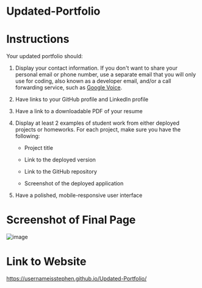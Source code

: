 # Updated-Portfolio

# Instructions
Your updated portfolio should:

1. Display your contact information. If you don't want to share your personal email or phone number, use a separate email that you will only use for coding, also known as a developer email, and/or a call forwarding service, such as [Google Voice](https://voice.google.com/).

2. Have links to your GitHub profile and LinkedIn profile

3. Have a link to a downloadable PDF of your resume

4. Display at least 2 examples of student work from either deployed projects or homeworks. For each project, make sure you have the following:

	* Project title

	* Link to the deployed version

	* Link to the GitHub repository

	* Screenshot of the deployed application

5. Have a polished, mobile-responsive user interface

# Screenshot of Final Page

![image](https://user-images.githubusercontent.com/100049940/160057070-295ca6f1-8020-4acd-a287-fff1e74e5adc.png)


# Link to Website
https://usernameisstephen.github.io/Updated-Portfolio/
